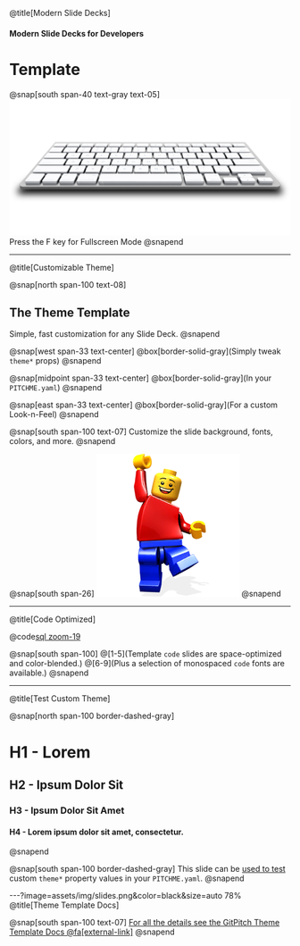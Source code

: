@title[Modern Slide Decks]

#### Modern Slide Decks for Developers
# Template

@snap[south span-40 text-gray text-05]
![KEYBOARD](assets/img/keyboard-slim.png)
Press the F key for Fullscreen Mode
@snapend

---
@title[Customizable Theme]

@snap[north span-100 text-08]
## The Theme Template
Simple, fast customization for any Slide Deck.
@snapend

@snap[west span-33 text-center]
@box[border-solid-gray](Simply tweak<br>`theme*` props)
@snapend

@snap[midpoint span-33 text-center]
@box[border-solid-gray](In your `PITCHME.yaml`)
@snapend

@snap[east span-33 text-center]
@box[border-solid-gray](For a custom<br>Look-n-Feel)
@snapend

@snap[south span-100 text-07]
Customize the slide background, fonts, colors, and more.
@snapend

@snap[south span-26]
![LEGO](assets/img/lego.png)
@snapend

---
@title[Code Optimized]

@code[sql zoom-19](src/sql/sample.sql)

@snap[south span-100]
@[1-5](Template `code` slides are space-optimized and color-blended.)
@[6-9](Plus a selection of monospaced `code` fonts are available.)
@snapend

---
@title[Test Custom Theme]

@snap[north span-100 border-dashed-gray]
# H1 - Lorem
## H2 - Ipsum Dolor Sit
### H3 - Ipsum Dolor Sit Amet
#### H4 - Lorem ipsum dolor sit amet, consectetur.
@snapend

@snap[south span-100 border-dashed-gray]
This slide can be [used to test](#/2) custom `theme*` property values in your `PITCHME.yaml`.
@snapend

---?image=assets/img/slides.png&color=black&size=auto 78%
@title[Theme Template Docs]

@snap[south span-100 text-07]
[For all the details see the GitPitch Theme Template Docs @fa[external-link]](https://gitpitch.com/docs/the-template)
@snapend

